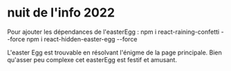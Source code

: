 # nuit de l'info 2022
 
Pour ajouter les dépendances de l'easterEgg :
 npm i react-raining-confetti --force
 npm i react-hidden-easter-egg --force
 
 
 L'easter Egg est trouvable en résolvant l'énigme de la page principale.
 Bien qu'asser peu complexe cet easterEgg est festif et amusant.
